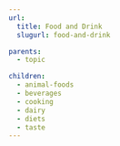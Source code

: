 ```yaml
---
url: 
  title: Food and Drink
  slugurl: food-and-drink

parents: 
  - topic

children:
  - animal-foods
  - beverages
  - cooking
  - dairy
  - diets
  - taste
---
```

